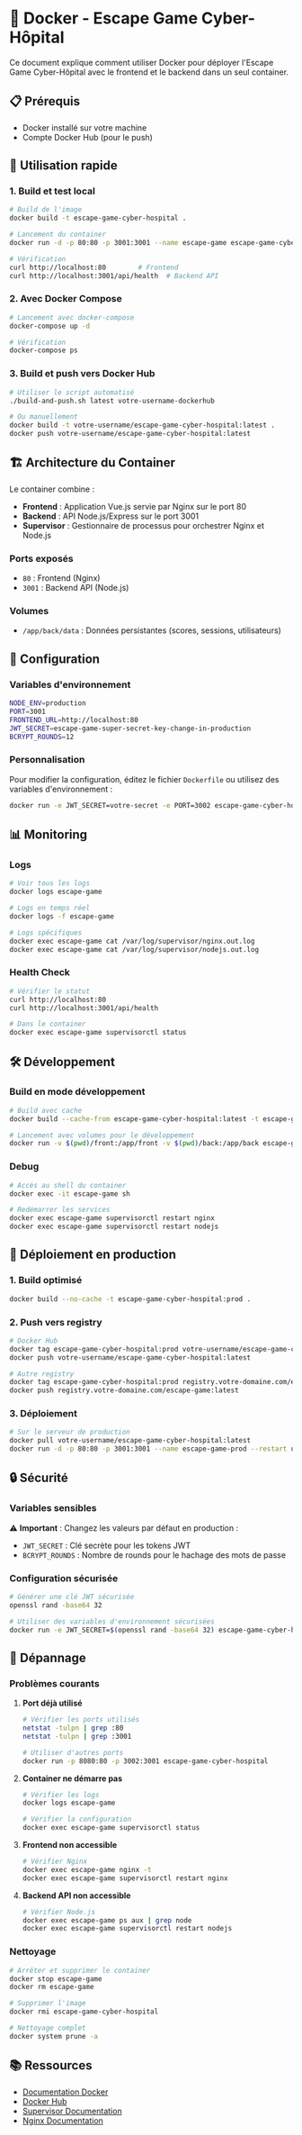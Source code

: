 # 🐳 Docker - Escape Game Cyber-Hôpital

Ce document explique comment utiliser Docker pour déployer l'Escape Game Cyber-Hôpital avec le frontend et le backend dans un seul container.

## 📋 Prérequis

- Docker installé sur votre machine
- Compte Docker Hub (pour le push)

## 🚀 Utilisation rapide

### 1. Build et test local

```bash
# Build de l'image
docker build -t escape-game-cyber-hospital .

# Lancement du container
docker run -d -p 80:80 -p 3001:3001 --name escape-game escape-game-cyber-hospital

# Vérification
curl http://localhost:80        # Frontend
curl http://localhost:3001/api/health  # Backend API
```

### 2. Avec Docker Compose

```bash
# Lancement avec docker-compose
docker-compose up -d

# Vérification
docker-compose ps
```

### 3. Build et push vers Docker Hub

```bash
# Utiliser le script automatisé
./build-and-push.sh latest votre-username-dockerhub

# Ou manuellement
docker build -t votre-username/escape-game-cyber-hospital:latest .
docker push votre-username/escape-game-cyber-hospital:latest
```

## 🏗️ Architecture du Container

Le container combine :

- **Frontend** : Application Vue.js servie par Nginx sur le port 80
- **Backend** : API Node.js/Express sur le port 3001
- **Supervisor** : Gestionnaire de processus pour orchestrer Nginx et Node.js

### Ports exposés

- `80` : Frontend (Nginx)
- `3001` : Backend API (Node.js)

### Volumes

- `/app/back/data` : Données persistantes (scores, sessions, utilisateurs)

## 🔧 Configuration

### Variables d'environnement

```bash
NODE_ENV=production
PORT=3001
FRONTEND_URL=http://localhost:80
JWT_SECRET=escape-game-super-secret-key-change-in-production
BCRYPT_ROUNDS=12
```

### Personnalisation

Pour modifier la configuration, éditez le fichier `Dockerfile` ou utilisez des variables d'environnement :

```bash
docker run -e JWT_SECRET=votre-secret -e PORT=3002 escape-game-cyber-hospital
```

## 📊 Monitoring

### Logs

```bash
# Voir tous les logs
docker logs escape-game

# Logs en temps réel
docker logs -f escape-game

# Logs spécifiques
docker exec escape-game cat /var/log/supervisor/nginx.out.log
docker exec escape-game cat /var/log/supervisor/nodejs.out.log
```

### Health Check

```bash
# Vérifier le statut
curl http://localhost:80
curl http://localhost:3001/api/health

# Dans le container
docker exec escape-game supervisorctl status
```

## 🛠️ Développement

### Build en mode développement

```bash
# Build avec cache
docker build --cache-from escape-game-cyber-hospital:latest -t escape-game-cyber-hospital:dev .

# Lancement avec volumes pour le développement
docker run -v $(pwd)/front:/app/front -v $(pwd)/back:/app/back escape-game-cyber-hospital:dev
```

### Debug

```bash
# Accès au shell du container
docker exec -it escape-game sh

# Redémarrer les services
docker exec escape-game supervisorctl restart nginx
docker exec escape-game supervisorctl restart nodejs
```

## 🚀 Déploiement en production

### 1. Build optimisé

```bash
docker build --no-cache -t escape-game-cyber-hospital:prod .
```

### 2. Push vers registry

```bash
# Docker Hub
docker tag escape-game-cyber-hospital:prod votre-username/escape-game-cyber-hospital:latest
docker push votre-username/escape-game-cyber-hospital:latest

# Autre registry
docker tag escape-game-cyber-hospital:prod registry.votre-domaine.com/escape-game:latest
docker push registry.votre-domaine.com/escape-game:latest
```

### 3. Déploiement

```bash
# Sur le serveur de production
docker pull votre-username/escape-game-cyber-hospital:latest
docker run -d -p 80:80 -p 3001:3001 --name escape-game-prod --restart unless-stopped votre-username/escape-game-cyber-hospital:latest
```

## 🔒 Sécurité

### Variables sensibles

⚠️ **Important** : Changez les valeurs par défaut en production :

- `JWT_SECRET` : Clé secrète pour les tokens JWT
- `BCRYPT_ROUNDS` : Nombre de rounds pour le hachage des mots de passe

### Configuration sécurisée

```bash
# Générer une clé JWT sécurisée
openssl rand -base64 32

# Utiliser des variables d'environnement sécurisées
docker run -e JWT_SECRET=$(openssl rand -base64 32) escape-game-cyber-hospital
```

## 🐛 Dépannage

### Problèmes courants

1. **Port déjà utilisé**
   ```bash
   # Vérifier les ports utilisés
   netstat -tulpn | grep :80
   netstat -tulpn | grep :3001
   
   # Utiliser d'autres ports
   docker run -p 8080:80 -p 3002:3001 escape-game-cyber-hospital
   ```

2. **Container ne démarre pas**
   ```bash
   # Vérifier les logs
   docker logs escape-game
   
   # Vérifier la configuration
   docker exec escape-game supervisorctl status
   ```

3. **Frontend non accessible**
   ```bash
   # Vérifier Nginx
   docker exec escape-game nginx -t
   docker exec escape-game supervisorctl restart nginx
   ```

4. **Backend API non accessible**
   ```bash
   # Vérifier Node.js
   docker exec escape-game ps aux | grep node
   docker exec escape-game supervisorctl restart nodejs
   ```

### Nettoyage

```bash
# Arrêter et supprimer le container
docker stop escape-game
docker rm escape-game

# Supprimer l'image
docker rmi escape-game-cyber-hospital

# Nettoyage complet
docker system prune -a
```

## 📚 Ressources

- [Documentation Docker](https://docs.docker.com/)
- [Docker Hub](https://hub.docker.com/)
- [Supervisor Documentation](http://supervisord.org/)
- [Nginx Documentation](https://nginx.org/en/docs/)
